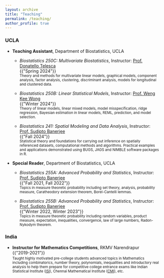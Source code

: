 ```yaml
---
layout: archive
title: "Teaching"
permalink: /teaching/
author_profile: true
---
```


<!-- {% include base_path %}

{% for post in site.teaching reversed %}
  {% include archive-single.html %}
{% endfor %} -->

### UCLA
- **Teaching Assistant**, Department of Biostatistics, UCLA
  - *Biostatistics 250C: Multivariate Biostatistics*, Instructor: [Prof. Donatello Telesca](https://donatello-telesca.com/)<br />
<span class="page__meta"><i class="fa fa-clock-o" aria-hidden="true"></i> {{"Spring 2024"}}</span><br />
<span style="font-size: smaller">Theory and methods for multivariate linear models, graphical models, component analysis, factor analysis, clustering, discriminant analysis, models for longitudinal and clustered data.</span>

  - *Biostatistics 250B: Linear Statistical Models*, Instructor: [Prof. Weng Kee Wong](https://ph.ucla.edu/about/faculty-staff-directory/weng-kee-wong)<br />
<span class="page__meta"><i class="fa fa-clock-o" aria-hidden="true"></i> {{"Winter 2024"}}</span><br />
<span style="font-size: smaller">Theory of linear models, linear mixed models, model misspecification, ridge regression, Bayesian estimation in linear models, REML, prediction, and model selection.</span>

  - *Biostatistics 241: Spatial Modeling and Data Analysis*, Instructor: [Prof. Sudipto Banerjee](http://sudipto.bol.ucla.edu/)<br />
<span class="page__meta"><i class="fa fa-clock-o" aria-hidden="true"></i> {{"Fall 2024"}}</span><br />
<span style="font-size: smaller">Statistical theory and foundations for carrying out inference on spatially referenced datasets, computational methods and algorithms. Practical examples and applications demonstrated using BUGS, JAGS and NIMBLE software packages in R.</span>

- **Special Reader**, Department of Biostatistics, UCLA
  - *Biostatistics 255A: Advanced Probability and Statistics*, Instructor: [Prof. Sudipto Banerjee](http://sudipto.bol.ucla.edu/)<br />
<span class="page__meta"><i class="fa fa-clock-o" aria-hidden="true"></i> {{"Fall 2021, Fall 2022"}}</span><br />
<span style="font-size: smaller">Topics in measure theoretic probability including set theory, analysis, probability measure, Caratheodory extension theorem, Borel-Cantelli lemmas.</span>

  - *Biostatistics 255B: Advanced Probability and Statistics*, Instructor: [Prof. Sudipto Banerjee](http://sudipto.bol.ucla.edu/)<br />
<span class="page__meta"><i class="fa fa-clock-o" aria-hidden="true"></i> {{"Winter 2022, Winter 2023"}}</span><br />
<span style="font-size: smaller">Topics in measure theoretic probability including random variables, product measure, expectation, inequalities, convergence, law of large numbers, Radon-Nykodym theorem.</span>

### India
- **Instructor for Mathematics Competitions**, RKMV Narendrapur<br />
<span class="page__meta"><i class="fa fa-clock-o" aria-hidden="true"></i> {{"2019-2021"}}</span><br />
<span style="font-size: smaller">Taught highly motivated pre-college students advanced topics in Mathematics including combinatorics, number theory, polynomials, inequalities and introductory real analysis to help them prepare for competitive college entrance exams like Indian Statistical Institute ([ISI](https://www.isical.ac.in/)), Chennai Mathematical Institute ([CMI](https://www.cmi.ac.in/)), etc.</span>